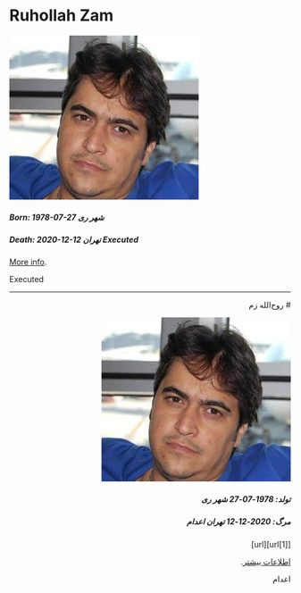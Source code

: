 # Ruhollah Zam

![Ruhollah Zam image](../../images/ruhollah-zam.jpg "Ruhollah Zam")

##### Born: 1978-07-27 شهر ری

##### Death: 2020-12-12 تهران Executed

[More info](https://fa.wikipedia.org/wiki/%D8%B1%D9%88%D8%AD%E2%80%8C%D8%A7%D9%84%D9%84%D9%87_%D8%B2%D9%85).

Executed

---

<div dir="rtl">
# روح‌الله زم

![Ruhollah Zam image](../../images/ruhollah-zam.jpg "Ruhollah Zam")

##### تولد: 1978-07-27 شهر ری

##### مرگ: 2020-12-12 تهران اعدام

[[1]url][url]

[اطلاعات بیشتر](https://fa.wikipedia.org/wiki/%D8%B1%D9%88%D8%AD%E2%80%8C%D8%A7%D9%84%D9%84%D9%87_%D8%B2%D9%85).

اعدام

</div>

